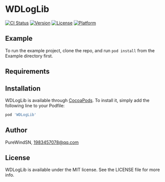 # WDLogLib

[![CI Status](https://img.shields.io/travis/PureWindSN/WDLogLib.svg?style=flat)](https://travis-ci.org/PureWindSN/WDLogLib)
[![Version](https://img.shields.io/cocoapods/v/WDLogLib.svg?style=flat)](https://cocoapods.org/pods/WDLogLib)
[![License](https://img.shields.io/cocoapods/l/WDLogLib.svg?style=flat)](https://cocoapods.org/pods/WDLogLib)
[![Platform](https://img.shields.io/cocoapods/p/WDLogLib.svg?style=flat)](https://cocoapods.org/pods/WDLogLib)

## Example

To run the example project, clone the repo, and run `pod install` from the Example directory first.

## Requirements

## Installation

WDLogLib is available through [CocoaPods](https://cocoapods.org). To install
it, simply add the following line to your Podfile:

```ruby
pod 'WDLogLib'
```

## Author

PureWindSN, 1983457078@qq.com

## License

WDLogLib is available under the MIT license. See the LICENSE file for more info.
